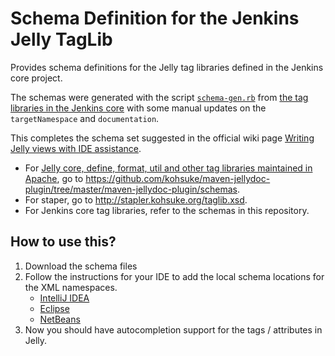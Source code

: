 # Schema Definition for the Jenkins Jelly TagLib

Provides schema definitions for the Jelly tag libraries defined in the Jenkins core project.

The schemas were generated with the script [`schema-gen.rb`](https://github.com/ArieShout/jenkins-jelly-schemas/blob/master/schema-gen.rb)
from [the tag libraries in the Jenkins core](https://github.com/jenkinsci/jenkins/tree/master/core/src/main/resources/lib)
with some manual updates on the `targetNamespace` and `documentation`.

This completes the schema set suggested in the official wiki page
[Writing Jelly views with IDE assistance](https://wiki.jenkins.io/display/JENKINS/Writing+Jelly+views+with+IDE+assistance).

* For [Jelly core, define, format, util and other tag libraries maintained in Apache](http://commons.apache.org/jelly/libs/index.html),
   go to https://github.com/kohsuke/maven-jellydoc-plugin/tree/master/maven-jellydoc-plugin/schemas.
* For staper, go to http://stapler.kohsuke.org/taglib.xsd.
* For Jenkins core tag libraries, refer to the schemas in this repository.

## How to use this?

1. Download the schema files
2. Follow the instructions for your IDE to add the local schema locations for the XML namespaces.
   * [IntelliJ IDEA](https://www.jetbrains.com/help/idea/schemas-and-dtds.html)
   * [Eclipse](https://wiki.eclipse.org/Using_the_XML_Catalog)
   * [NetBeans](https://stackoverflow.com/a/3581954/483266)
3. Now you should have autocompletion support for the tags / attributes in Jelly.
